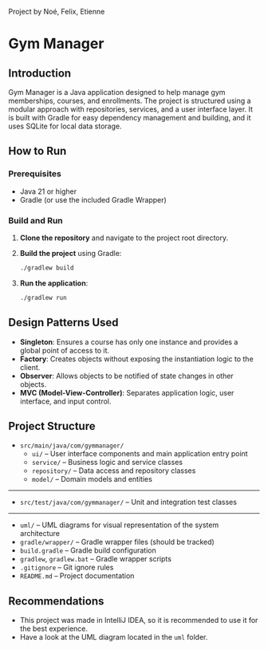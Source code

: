 Project by Noé, Felix, Etienne
# Gym Manager

## Introduction

Gym Manager is a Java application designed to help manage gym memberships, courses, and enrollments. The project is structured using a modular approach with repositories, services, and a user interface layer. It is built with Gradle for easy dependency management and building, and it uses SQLite for local data storage.

## How to Run

### Prerequisites

- Java 21 or higher
- Gradle (or use the included Gradle Wrapper)

### Build and Run

1. **Clone the repository** and navigate to the project root directory.

2. **Build the project** using Gradle:

   ```sh
   ./gradlew build

3. **Run the application**:

   ```sh
   ./gradlew run
   ```

## Design Patterns Used

- **Singleton**: Ensures a course has only one instance and provides a global point of access to it.
- **Factory**: Creates objects without exposing the instantiation logic to the client.
- **Observer**: Allows objects to be notified of state changes in other objects.
- **MVC (Model-View-Controller)**: Separates application logic, user interface, and input control.

## Project Structure

- `src/main/java/com/gymmanager/`
    - `ui/` – User interface components and main application entry point
    - `service/` – Business logic and service classes
    - `repository/` – Data access and repository classes
    - `model/` – Domain models and entities
---
- `src/test/java/com/gymmanager/` – Unit and integration test classes
---
- `uml/` – UML diagrams for visual representation of the system architecture
- `gradle/wrapper/` – Gradle wrapper files \(should be tracked\)
- `build.gradle` – Gradle build configuration
- `gradlew`, `gradlew.bat` – Gradle wrapper scripts
- `.gitignore` – Git ignore rules
- `README.md` – Project documentation

## Recommendations

- This project was made in IntelliJ IDEA, so it is recommended to use it for the best experience.
- Have a look at the UML diagram located in the `uml` folder.